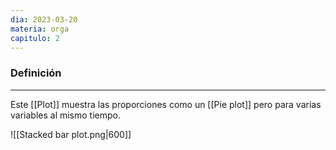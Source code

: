 ```yaml
---
dia: 2023-03-20
materia: orga
capitulo: 2
---
```

### Definición
---
Este [[Plot]] muestra las proporciones como un [[Pie plot]] pero para varias variables al mismo tiempo.

![[Stacked bar plot.png|600]]